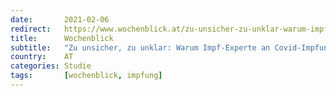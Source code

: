 ```yaml
---
date:       2021-02-06
redirect:   https://www.wochenblick.at/zu-unsicher-zu-unklar-warum-impf-experte-an-covid-impfung-zweifelt/
title:      Wochenblick
subtitle:   "Zu unsicher, zu unklar: Warum Impf-Experte an Covid-Impfung zweifelt"
country:    AT
categories: Studie
tags:       [wochenblick, impfung]
---
```

